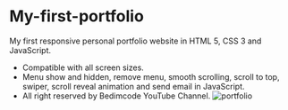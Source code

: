 # My-first-portfolio
My first responsive personal portfolio website in HTML 5, CSS 3 and JavaScript.
- Compatible with all screen sizes.
- Menu show and hidden, remove menu, smooth scrolling, scroll to top, swiper, scroll reveal animation and send email in JavaScript.
- All right reserved by Bedimcode YouTube Channel.
![portfolio](https://user-images.githubusercontent.com/121203463/209867006-7a9b771e-6ad2-43f7-9a92-48d6ad23898a.png)
